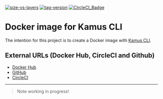 [![size-vs-layers](https://images.microbadger.com/badges/image/lozanomatheus/docker_kamus_cli:0.2.7-15.svg)](https://microbadger.com/images/lozanomatheus/docker_kamus_cli:0.2.7-15 "Size vs Layers")
[![tag-version](https://images.microbadger.com/badges/version/lozanomatheus/docker_kamus_cli:0.2.7-15.svg)](https://microbadger.com/images/lozanomatheus/docker_kamus_cli:0.2.7-15 "Tag Version")
[![CircleCI_Badge](https://img.shields.io/circleci/build/github/LozanoMatheus/docker_kamus_cli/master.svg?style=plastic)](https://circleci.com/gh/LozanoMatheus/docker_kamus_cli/tree/master)

# Docker image for Kamus CLI

The intention for this project is to create a Docker image with [Kamus CLI](https://github.com/Soluto/kamus).

## External URLs (Docker Hub, CircleCI and Github)

* [Docker Hub](https://hub.docker.com/r/lozanomatheus/kamus_cli)
* [GitHub](https://github.com/LozanoMatheus/docker_kamus_cli)
* [CircleCI](https://circleci.com/gh/LozanoMatheus/docker_kamus_cli)

---

> Note working in progress!

